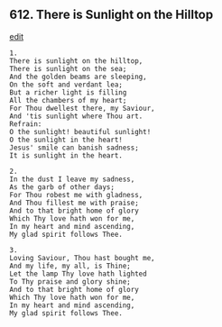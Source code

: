 
## 612.  There is Sunlight on the Hilltop
[edit](https://docs.google.com/document/d/12TsldMT2MkVj49lrnh%2DDMIcPyUf389JV/edit?mode=html)




    1.
    There is sunlight on the hilltop, 
    There is sunlight on the sea; 
    And the golden beams are sleeping, 
    On the soft and verdant lea; 
    But a richer light is filling 
    All the chambers of my heart; 
    For Thou dwellest there, my Saviour, 
    And 'tis sunlight where Thou art. 
    Refrain:
    O the sunlight! beautiful sunlight! 
    O the sunlight in the heart! 
    Jesus' smile can banish sadness; 
    It is sunlight in the heart. 

    2.
    In the dust I leave my sadness, 
    As the garb of other days; 
    For Thou robest me with gladness, 
    And Thou fillest me with praise; 
    And to that bright home of glory 
    Which Thy love hath won for me, 
    In my heart and mind ascending, 
    My glad spirit follows Thee. 

    3.
    Loving Saviour, Thou hast bought me, 
    And my life, my all, is Thine; 
    Let the lamp Thy love hath lighted 
    To Thy praise and glory shine; 
    And to that bright home of glory 
    Which Thy love hath won for me, 
    In my heart and mind ascending, 
    My glad spirit follows Thee.
